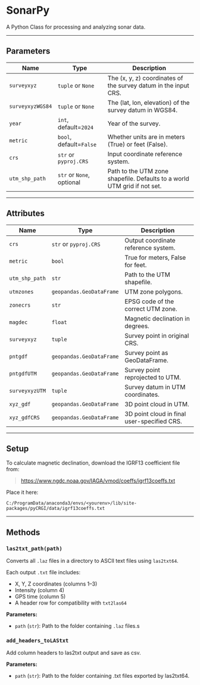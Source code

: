# SonarPy

A Python Class for processing and analyzing sonar data.

---

## Parameters

| Name            | Type                          | Description                                                                 |
|-----------------|-------------------------------|-----------------------------------------------------------------------------|
| `surveyxyz`     | `tuple` or `None`             | The (x, y, z) coordinates of the survey datum in the input CRS.             |
| `surveyxyzWGS84`| `tuple` or `None`             | The (lat, lon, elevation) of the survey datum in WGS84.                     |
| `year`          | `int`, default=`2024`         | Year of the survey.                                                         |
| `metric`        | `bool`, default=`False`       | Whether units are in meters (True) or feet (False).                         |
| `crs`           | `str` or `pyproj.CRS`         | Input coordinate reference system.                                          |
| `utm_shp_path`  | `str` or `None`, optional     | Path to the UTM zone shapefile. Defaults to a world UTM grid if not set.    |

---

## Attributes

| Name             | Type                          | Description                                                                |
|------------------|-------------------------------|----------------------------------------------------------------------------|
| `crs`            | `str` or `pyproj.CRS`         | Output coordinate reference system.                                        |
| `metric`         | `bool`                        | True for meters, False for feet.                                           |
| `utm_shp_path`   | `str`                         | Path to the UTM shapefile.                                                 |
| `utmzones`       | `geopandas.GeoDataFrame`      | UTM zone polygons.                                                         |
| `zonecrs`        | `str`                         | EPSG code of the correct UTM zone.                                         |
| `magdec`         | `float`                       | Magnetic declination in degrees.                                           |
| `surveyxyz`      | `tuple`                       | Survey point in original CRS.                                              |
| `pntgdf`         | `geopandas.GeoDataFrame`      | Survey point as GeoDataFrame.                                              |
| `pntgdfUTM`      | `geopandas.GeoDataFrame`      | Survey point reprojected to UTM.                                           |
| `surveyxyzUTM`   | `tuple`                       | Survey datum in UTM coordinates.                                           |
| `xyz_gdf`        | `geopandas.GeoDataFrame`      | 3D point cloud in UTM.                                                     |
| `xyz_gdfCRS`     | `geopandas.GeoDataFrame`      | 3D point cloud in final user-specified CRS.                                |

---

## Setup

To calculate magnetic declination, download the IGRF13 coefficient file from:

> https://www.ngdc.noaa.gov/IAGA/vmod/coeffs/igrf13coeffs.txt

Place it here:
```text
C:/ProgramData/anaconda3/envs/<yourenv>/lib/site-packages/pyCRGI/data/igrf13coeffs.txt
```

---

## Methods

### `las2txt_path(path)`

Converts all `.laz` files in a directory to ASCII text files using `las2txt64`.

Each output `.txt` file includes:
- X, Y, Z coordinates (columns 1–3)
- Intensity (column 4)
- GPS time (column 5)
- A header row for compatibility with `txt2las64`

**Parameters:**

- `path` (`str`): Path to the folder containing `.laz` files.s

### `add_headers_toLAStxt`

Add column headers to las2txt output and save as csv.

**Parameters:**

- `path` (`str`): Path to the folder containing .txt files exported by las2txt64.